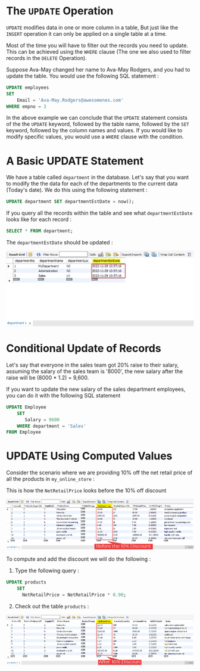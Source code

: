 # The `UPDATE` Operation 

`UPDATE` modifies data in one or more column in a table, But just like the `INSERT` operation it can only be applied  on a single table at a time.

Most of the time you will have to filter out the records you need to update. This can be achieved using the `WHERE` clause (The one we also used to filter records in the `DELETE` Operation).

Suppose Ava-May changed her name to Ava-May Rodgers, and you had to update the table. 
You would use the following SQL statement :

```SQL
UPDATE employees
SET
    Email = 'Ava-May.Rodgers@awesomenes.com'
WHERE empno = 3
```

In the above example we can conclude that the `UPDATE` statement consists of the the `UPDATE` keyword, followed by the table name, followed by the `SET` keyword, followed by the column names and values. If you would like to modify specific values, you would use a `WHERE` clause with the condition.

# A Basic UPDATE Statement

We have a table called `department` in the database. Let's say that you want to modify the the data for each of the departments to the current data (Today's  date). We do this using the following statement :

```SQL
UPDATE department SET departmentEstDate = now();
```

If you query all the records within the table and see what `departmentEstDate` looks like for each record :

```SQL
SELECT * FROM department;
```

The `departmentEstDate` should be updated :

![Alt text](Images/update%20departmentdate.png)

# Conditional Update of Records

Let's say that everyone in the sales team got  20% raise  to their salary, assuming the salary of the sales team is '8000', the new salary after the raise will be (8000 * 1.2) = 9,600.

If you want to update the new salary of the sales department employees, you can do it with the following SQL statement

```SQL
UPDATE Employee
    SET 
       Salary = 9600
    WHERE department = 'Sales'
FROM Employee
```

# UPDATE Using Computed Values

Consider the scenario where we are providing 10% off the net retail price of all the products in `my_online_store` :

This is how the `NetRetailPrice` looks before the 10% off discount

![Alt text](Images/products%20before%20discount.png)

To compute and add the discount we will do the following :

1. Type the following query :

```SQL
UPDATE products
    SET
      NetRetailPrice = NetRetailPrice * 0.90;
```

2. Check out the table `products` :

![Alt text](Images/products%20after%20discount.png)
